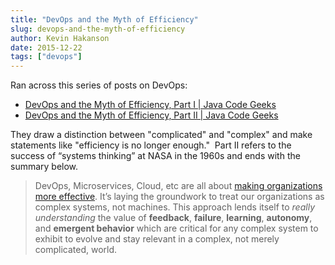 ```yaml
---
title: "DevOps and the Myth of Efficiency"
slug: devops-and-the-myth-of-efficiency
author: Kevin Hakanson
date: 2015-12-22
tags: ["devops"]
---
```

Ran across this series of posts on DevOps:

* [DevOps and the Myth of Efficiency, Part I | Java Code Geeks](http://www.javacodegeeks.com/2015/12/devops-myth-efficiency-part.html)
* [DevOps and the Myth of Efficiency, Part II | Java Code Geeks](http://www.javacodegeeks.com/2015/12/devops-myth-efficiency-part-ii.html)

They draw a distinction between "complicated" and "complex" and make statements like "efficiency is no longer enough."  Part II refers to the success of “systems thinking” at NASA in the 1960s and ends with the summary below.

> DevOps, Microservices, Cloud, etc are all about [making organizations more effective](http://www.javacodegeeks.com/2015/07/the-real-success-story-of-microservices-architectures.html). It’s laying the groundwork to treat our organizations as complex systems, not machines. This approach lends itself to _really understanding_ the value of **feedback**, **failure**, **learning**, **autonomy**, and **emergent behavior** which are critical for any complex system to exhibit to evolve and stay relevant in a complex, not merely complicated, world.